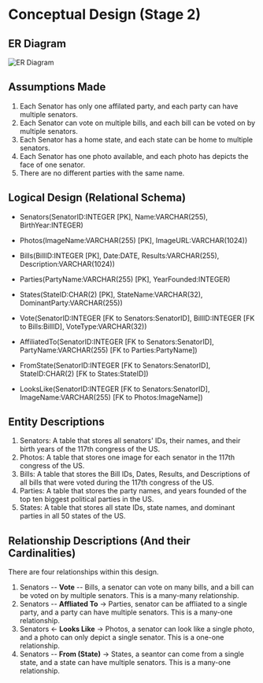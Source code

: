 # Conceptual Design (Stage 2)
## ER Diagram
![ER Diagram](https://media.github-dev.cs.illinois.edu/user/12602/files/dee0ef37-21a2-4eae-bd83-6705624476e6)
## Assumptions Made
1. Each Senator has only one affilated party, and each party can have multiple senators.
2. Each Senator can vote on multiple bills, and each bill can be voted on by multiple senators.
3. Each Senator has a home state, and each state can be home to multiple senators.
4. Each Senator has one photo available, and each photo has depicts the face of one senator.
5. There are no different parties with the same name.
## Logical Design (Relational Schema)
- Senators(SenatorID:INTEGER [PK], Name:VARCHAR(255), BirthYear:INTEGER)
- Photos(ImageName:VARCHAR(255) [PK], ImageURL:VARCHAR(1024))
- Bills(BillID:INTEGER [PK], Date:DATE, Results:VARCHAR(255), Description:VARCHAR(1024))
- Parties(PartyName:VARCHAR(255) [PK], YearFounded:INTEGER)
- States(StateID:CHAR(2) [PK], StateName:VARCHAR(32), DominantParty:VARCHAR(255))

- Vote(SenatorID:INTEGER [FK to Senators:SenatorID], BillID:INTEGER [FK to Bills:BillID], VoteType:VARCHAR(32))
- AffiliatedTo(SenatorID:INTEGER [FK to Senators:SenatorID], PartyName:VARCHAR(255) [FK to Parties:PartyName])
- FromState(SenatorID:INTEGER [FK to Senators:SenatorID], StateID:CHAR(2) [FK to States:StateID])
- LooksLike(SenatorID:INTEGER [FK to Senators:SenatorID], ImageName:VARCHAR(255) [FK to Photos:ImageName])

## Entity Descriptions
1. Senators: A table that stores all senators' IDs, their names, and their birth years of the 117th congress of the US.
2. Photos: A table that stores one image for each senator in the 117th congress of the US.
3. Bills: A table that stores the Bill IDs, Dates, Results, and Descriptions of all bills that were voted during the 117th congress of the US.
4. Parties: A table that stores the party names, and years founded of the top ten biggest political parties in the US.
5. States: A table that stores all state IDs, state names, and dominant parties in all 50 states of the US.

## Relationship Descriptions (And their Cardinalities)
There are four relationships within this design.
1. Senators -- **Vote** -- Bills, a senator can vote on many bills, and a bill can be voted on by multiple senators. This is a many-many relationship.
2. Senators -- **Affliated To** -> Parties, senator can be affliated to a single party, and a party can have multiple senators. This is a many-one relationship.
3. Senators <- **Looks Like** -> Photos, a senator can look like a single photo, and a photo can only depict a single senator. This is a one-one relationship.
4. Senators -- **From (State)** -> States, a seantor can come from a single state, and a state can have multiple senators. This is a many-one relationship.
